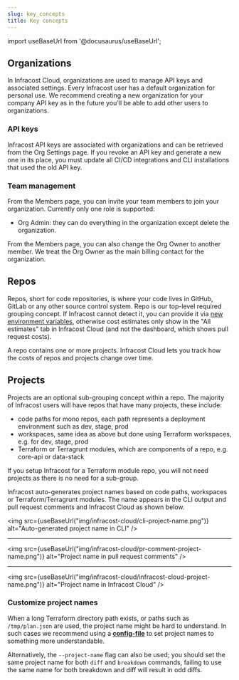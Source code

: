 ```yaml
---
slug: key_concepts
title: Key concepts
---
```


import useBaseUrl from '@docusaurus/useBaseUrl';

## Organizations

In Infracost Cloud, organizations are used to manage API keys and associated settings. Every Infracost user has a default organization for personal use. We recommend creating a new organization for your company API key as in the future you'll be able to add other users to organizations.

### API keys

Infracost API keys are associated with organizations and can be retrieved from the Org Settings page. If you revoke an API key and generate a new one in its place, you must update all CI/CD integrations and CLI installations that used the old API key.

### Team management

From the Members page, you can invite your team members to join your organization. Currently only one role is supported:
- Org Admin: they can do everything in the organization except delete the organization.

From the Members page, you can also change the Org Owner to another member. We treat the Org Owner as the main billing contact for the organization.

## Repos

Repos, short for code repositories, is where your code lives in GitHub, GitLab or any other source control system. Repo is our top-level required grouping concept. If Infracost cannot detect it, you can provide it via [new environment variables](/docs/features/environment_variables/#environment-variables-to-override-metadata), otherwise cost estimates only show in the "All estimates" tab in Infracost Cloud (and not the dashboard, which shows pull request costs).

A repo contains one or more projects. Infracost Cloud lets you track how the costs of repos and projects change over time.

## Projects

Projects are an optional sub-grouping concept within a repo. The majority of Infracost users will have repos that have many projects, these include:
- code paths for mono repos, each path represents a deployment environment such as dev, stage, prod
- workspaces, same idea as above but done using Terraform workspaces, e.g. for dev, stage, prod
- Terraform or Terragrunt modules, which are components of a repo, e.g. core-api or data-stack

If you setup Infracost for a Terraform module repo, you will not need projects as there is no need for a sub-group.

Infracost auto-generates project names based on code paths, workspaces or Terraform/Terragrunt modules. The name appears in the CLI output and pull request comments and Infracost Cloud as shown below.

<img src={useBaseUrl("img/infracost-cloud/cli-project-name.png")} alt="Auto-generated project name in CLI" />

---

<img src={useBaseUrl("img/infracost-cloud/pr-comment-project-name.png")} alt="Project name in pull request comments" />

---

<img src={useBaseUrl("img/infracost-cloud/infracost-cloud-project-name.png")} alt="Project name in Infracost Cloud" />

### Customize project names

When a long Terraform directory path exists, or paths such as `/tmp/plan.json` are used, the project name might be hard to understand. In such cases we recommend using a [**config-file**](/docs/features/config_file/) to set project names to something more understandable.

Alternatively, the `--project-name` flag can also be used; you should set the same project name for both `diff` and `breakdown` commands, failing to use the same name for both breakdown and diff will result in odd diffs.
